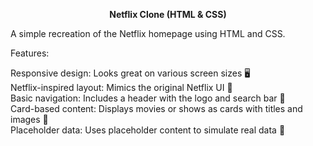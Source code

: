 <div style="text-align: center;">
  
<b>Netflix Clone (HTML & CSS)</b><br></div>
A simple recreation of the Netflix homepage using HTML and CSS.

Features:

Responsive design: Looks great on various screen sizes 🖥️<br>
Netflix-inspired layout: Mimics the original Netflix UI 🤖<br>
Basic navigation: Includes a header with the logo and search bar 🔎<br>
Card-based content: Displays movies or shows as cards with titles and images 🍿<br>
Placeholder data: Uses placeholder content to simulate real data 🧠
